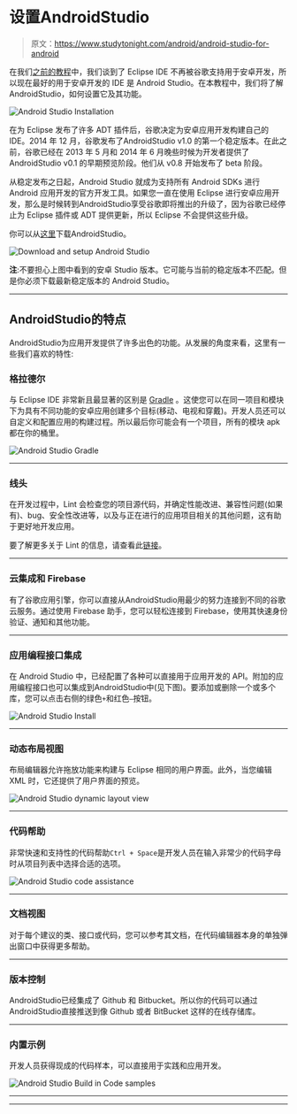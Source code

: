 # 设置AndroidStudio

> 原文：<https://www.studytonight.com/android/android-studio-for-android>

在我们[之前的教程](using-eclipse-for-android)中，我们谈到了 Eclipse IDE 不再被谷歌支持用于安卓开发，所以现在最好的用于安卓开发的 IDE 是 Android Studio。在本教程中，我们将了解AndroidStudio，如何设置它及其功能。

![Android Studio Installation](img/bf24de23695cd31578ae6808f22cd744.png)

在为 Eclipse 发布了许多 ADT 插件后，谷歌决定为安卓应用开发构建自己的IDE。2014 年 12 月，谷歌发布了AndroidStudio v1.0 的第一个稳定版本。在此之前，谷歌已经在 2013 年 5 月和 2014 年 6 月晚些时候为开发者提供了AndroidStudio v0.1 的早期预览阶段。他们从 v0.8 开始发布了 beta 阶段。

从稳定发布之日起，Android Studio 就成为支持所有 Android SDKs 进行 Android 应用开发的官方开发工具。如果您一直在使用 Eclipse 进行安卓应用开发，那么是时候转到AndroidStudio享受谷歌即将推出的升级了，因为谷歌已经停止为 Eclipse 插件或 ADT 提供更新，所以 Eclipse 不会提供这些升级。

你可以从[这里](https://developer.android.com/studio/index.html)下载AndroidStudio。

![Download and setup Android Studio](img/b9cc952022c01650a3edfebe1fad5f82.png)

**注**:不要担心上图中看到的安卓 Studio 版本。它可能与当前的稳定版本不匹配。但是你必须下载最新稳定版本的 Android Studio。

* * *

## AndroidStudio的特点

AndroidStudio为应用开发提供了许多出色的功能。从发展的角度来看，这里有一些我们喜欢的特性:

### 格拉德尔

与 Eclipse IDE 非常新且最显著的区别是 [Gradle](introduction-to-gradle) 。这使您可以在同一项目和模块下为具有不同功能的安卓应用创建多个目标(移动、电视和穿戴)。开发人员还可以自定义和配置应用的构建过程。所以最后你可能会有一个项目，所有的模块 apk 都在你的桶里。

![Android Studio Gradle](img/917086d910119f2c49d1ae53c0706d46.png)

* * *

### 线头

在开发过程中，Lint 会检查您的项目源代码，并确定性能改进、兼容性问题(如果有)、bug、安全性改进等，以及与正在进行的应用项目相关的其他问题，这有助于更好地开发应用。

要了解更多关于 Lint 的信息，请查看此[链接](https://developer.android.com/studio/write/lint.html)。

* * *

### 云集成和 Firebase

有了谷歌应用引擎，你可以直接从AndroidStudio用最少的努力连接到不同的谷歌云服务。通过使用 Firebase 助手，您可以轻松连接到 Firebase，使用其快速身份验证、通知和其他功能。

* * *

### 应用编程接口集成

在 Android Studio 中，已经配置了各种可以直接用于应用开发的 API。附加的应用编程接口也可以集成到AndroidStudio中(见下图)。要添加或删除一个或多个库，您可以点击右侧的绿色`+`和红色`–`按钮。

![Android Studio Install](img/47c701083b2ef62fe76001edfa6f94b4.png)

* * *

### 动态布局视图

布局编辑器允许拖放功能来构建与 Eclipse 相同的用户界面。此外，当您编辑 XML 时，它还提供了用户界面的预览。

![Android Studio dynamic layout view](img/ed181af070f92053d46c770dbf625e52.png)

* * *

### 代码帮助

非常快速和支持性的代码帮助`Ctrl + Space`是开发人员在输入非常少的代码字母时从项目列表中选择合适的选项。

![Android Studio code assistance](img/521f1382796931e13777b31918a21985.png)

* * *

### 文档视图

对于每个建议的类、接口或代码，您可以参考其文档，在代码编辑器本身的单独弹出窗口中获得更多帮助。

* * *

### 版本控制

AndroidStudio已经集成了 Github 和 Bitbucket。所以你的代码可以通过AndroidStudio直接推送到像 Github 或者 BitBucket 这样的在线存储库。

* * *

### 内置示例

开发人员获得现成的代码样本，可以直接用于实践和应用开发。

![Android Studio Build in Code samples](img/cf1706de752a228972aa57e78d2b993c.png)

* * *

* * *